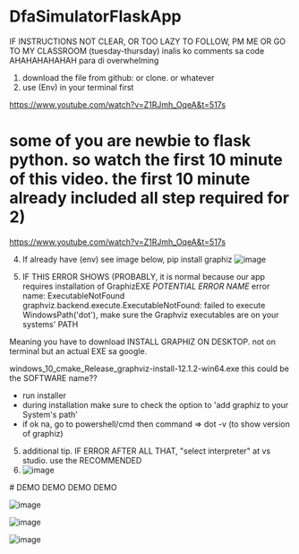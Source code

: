 ﻿# DfaSimulatorFlaskApp

 IF INSTRUCTIONS NOT CLEAR, OR TOO LAZY TO FOLLOW, PM ME OR GO TO MY CLASSROOM (tuesday-thursday)
 inalis ko comments sa code AHAHAHAHAHAH para di overwhelming
 
 
1) download the file from github: or clone. or whatever
2) use (Env) in your terminal first

  https://www.youtube.com/watch?v=Z1RJmh_OqeA&t=517s
  # some of you are newbie to flask python. so watch the first 10 minute of this video. the first 10 minute already included all step required for 2)
  https://www.youtube.com/watch?v=Z1RJmh_OqeA&t=517s
  


4) If already have (env) see image below,  pip install graphiz 
![image](https://github.com/user-attachments/assets/9b4359ce-ac07-4933-b621-19e149a2b6f0)
 
5) IF THIS ERROR SHOWS (PROBABLY, it is normal because our app requires installation of GraphizEXE
*POTENTIAL ERROR NAME*
error name:
ExecutableNotFound
graphviz.backend.execute.ExecutableNotFound: failed to execute WindowsPath('dot'), make sure the Graphviz executables are on your systems' PATH

Meaning you have to download
INSTALL GRAPHIZ ON DESKTOP. not on terminal but an actual EXE sa google.

windows_10_cmake_Release_graphviz-install-12.1.2-win64.exe this could be the SOFTWARE name??
* run installer
* during installation make sure to check the option to 'add graphiz to your System's path'
* if ok na, go to powershell/cmd then command => dot -v (to show version of graphiz)


5) additional tip. IF ERROR AFTER ALL THAT, "select interpreter" at vs studio. use the RECOMMENDED
6) ![image](https://github.com/user-attachments/assets/37eabfde-45b3-4608-bd17-a61b9e207ae4)

﻿# DEMO DEMO DEMO DEMO

 ![image](https://github.com/user-attachments/assets/a7e4c37f-63ca-40b5-bb07-4c10bd7f8d1b)

![image](https://github.com/user-attachments/assets/52353b66-900e-41a1-b21f-53afe438e0f6)

![image](https://github.com/user-attachments/assets/da499ee6-1a3e-40d4-b349-0571180ead9f)



